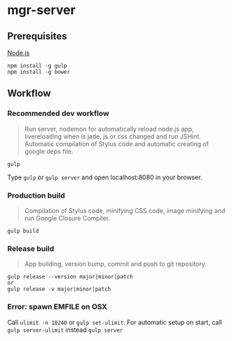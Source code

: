 # mgr-server

## Prerequisites
[Node.js](http://nodejs.org)
```
npm install -g gulp
npm install -g bower
```

## Workflow

### Recommended dev workflow
> Run server, nodemon for automatically reload node.js app, livereloading when is jade, js or css changed and run JSHint. Automatic compilation of Stylus code and automatic creating of google deps file.

```
gulp
```
Type `gulp` or `gulp server` and open localhost:8080 in your browser.

### Production build
> Compilation of Stylus code, minifying CSS code, image minifying and run Google Closure Compiler.

```
gulp build
```

### Release build
> App building, version bump, commit and push to git repository.

```
gulp release --version major|minor|patch
or
gulp release -v major|minor|patch
```

### Error: spawn EMFILE on OSX
Call `ulimit -n 10240` or `gulp set-ulimit`.
For automatic setup on start, call `gulp server-ulimit` instead `gulp server`